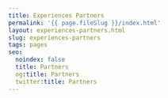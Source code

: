 ```yaml
---
title: Experiences Partners
permalink: '{{ page.fileSlug }}/index.html'
layout: experiences-partners.html
slug: experiences-partners
tags: pages
seo:
  noindex: false
  title: Partners
  og:title: Partners
  twitter:title: Partners
---
```



